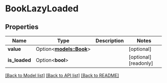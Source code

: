 # BookLazyLoaded

## Properties

Name | Type | Description | Notes
------------ | ------------- | ------------- | -------------
**value** | Option<[**models::Book**](Book.md)> |  | [optional]
**is_loaded** | Option<**bool**> |  | [optional][readonly]

[[Back to Model list]](../README.md#documentation-for-models) [[Back to API list]](../README.md#documentation-for-api-endpoints) [[Back to README]](../README.md)


